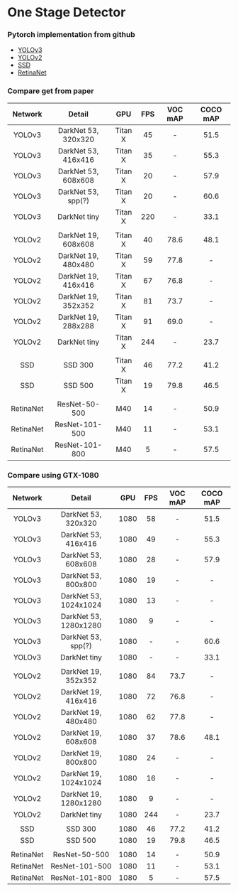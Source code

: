 # One Stage Detector


### Pytorch implementation from github

- [YOLOv3](https://github.com/eriklindernoren/PyTorch-YOLOv3.git)
- [YOLOv2](https://github.com/marvis/pytorch-yolo2.git)
- [SSD](https://github.com/amdegroot/ssd.pytorch.git)
- [RetinaNet](https://github.com/kuangliu/pytorch-retinanet.git)


### Compare get from paper

| Network | Detail  | GPU   | FPS    | VOC mAP  | COCO mAP |
| :-----: | :----:  | :---: | :---:  | :------: | :------: |
| YOLOv3 | DarkNet 53, 320x320  |  Titan X   | 45 | - | 51.5 |
| YOLOv3 | DarkNet 53, 416x416  |  Titan X   | 35 | - | 55.3 |
| YOLOv3 | DarkNet 53, 608x608  |  Titan X   | 20 | - | 57.9 |
| YOLOv3 | DarkNet 53, spp(?)  |  Titan X   | 20 | - | 60.6 |
| YOLOv3 | DarkNet tiny  |  Titan X   | 220 | - | 33.1 |
|  |  |  |  |  |
| YOLOv2 | DarkNet 19, 608x608  |  Titan X | 40  | 78.6 | 48.1 |
| YOLOv2 | DarkNet 19, 480x480  |  Titan X | 59  |  77.8 | - |
| YOLOv2 | DarkNet 19, 416x416  |  Titan X | 67  | 76.8 | - |
| YOLOv2 | DarkNet 19, 352x352  |  Titan X | 81  | 73.7 | - |
| YOLOv2 | DarkNet 19, 288x288  |  Titan X | 91  | 69.0 | - |
| YOLOv2 | DarkNet tiny  |  Titan X | 244 | - | 23.7 |
|  |  |  |  |  |
| SSD | SSD 300  |  Titan X   | 46 | 77.2 | 41.2 |
| SSD | SSD 500  |  Titan X   | 19 | 79.8 | 46.5 |
|  |  |  |  |  |
| RetinaNet | ResNet-50-500  |  M40   | 14 | - | 50.9 |
| RetinaNet | ResNet-101-500  |  M40   | 11 | - | 53.1 |
| RetinaNet | ResNet-101-800  |  M40   | 5 | - | 57.5 |


### Compare using GTX-1080

| Network | Detail  | GPU   | FPS    | VOC mAP  | COCO mAP |
| :-----: | :----:  | :---: | :---:  | :------: | :------: |
| YOLOv3 | DarkNet 53, 320x320  |  1080   | 58 | - | 51.5 |
| YOLOv3 | DarkNet 53, 416x416  |  1080   | 49 | - | 55.3 |
| YOLOv3 | DarkNet 53, 608x608  |  1080   | 28 | - | 57.9 |
| YOLOv3 | DarkNet 53, 800x800  |  1080   | 19 | - | - |
| YOLOv3 | DarkNet 53, 1024x1024  |  1080   | 13 | - | - |
| YOLOv3 | DarkNet 53, 1280x1280  |  1080   | 9 | - | - |
| YOLOv3 | DarkNet 53, spp(?)  |  1080   | - | - | 60.6 |
| YOLOv3 | DarkNet tiny  |  1080   | - | - | 33.1 |
|  |  |  |  |  |
| YOLOv2 | DarkNet 19, 352x352  |  1080 | 84  | 73.7 | - |
| YOLOv2 | DarkNet 19, 416x416  |  1080 | 72  | 76.8 | - |
| YOLOv2 | DarkNet 19, 480x480  |  1080 | 62  |  77.8 | - |
| YOLOv2 | DarkNet 19, 608x608  |  1080 | 37  | 78.6 | 48.1 |
| YOLOv2 | DarkNet 19, 800x800  |  1080 | 24  | - | - |
| YOLOv2 | DarkNet 19, 1024x1024  |  1080 | 16  | - | - |
| YOLOv2 | DarkNet 19, 1280x1280  |  1080 | 9  | - | - |
| YOLOv2 | DarkNet tiny  |  1080 | 244 | - | 23.7 |
|  |  |  |  |  |
| SSD | SSD 300  |  1080 | 46 | 77.2 | 41.2 |
| SSD | SSD 500  |  1080 | 19 | 79.8 | 46.5 |
|  |  |  |  |  |
| RetinaNet | ResNet-50-500  |  1080   | 14 | - | 50.9 |
| RetinaNet | ResNet-101-500  |  1080   | 11 | - | 53.1 |
| RetinaNet | ResNet-101-800  |  1080   | 5 | - | 57.5 |
